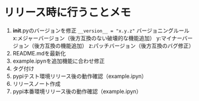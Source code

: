 # リリース時に行うことメモ

1. __init__.pyのバージョンを修正
`__version__ = "x.y.z"`
バージョニングルール
x:メジャーバージョン（後方互換のない破壊的な機能追加）
y:マイナーバージョン（後方互換の機能追加）
z:パッチバージョン（後方互換のバグ修正）
2. README.mdを最新化
3. example.ipynを追加機能に合わせ修正
4. タグ付け
5. pypiテスト環境リリース後の動作確認（example.ipyn）
6. リリースノート作成
7. pypi本番環境リリース後の動作確認（example.ipyn）
